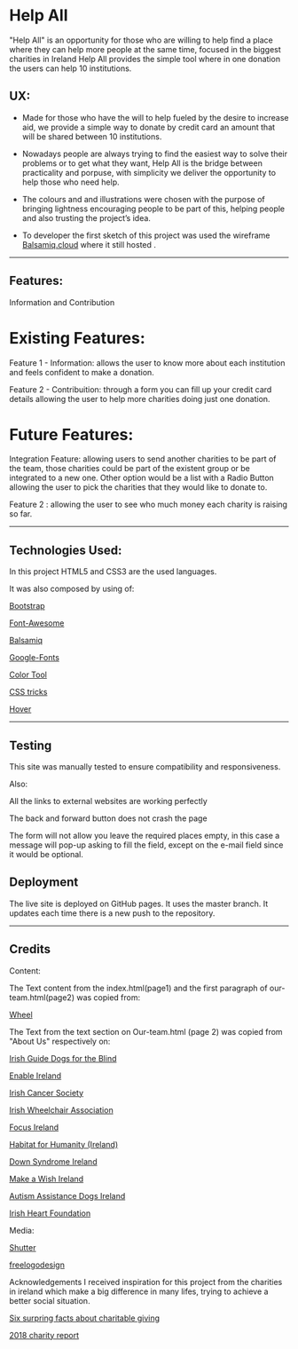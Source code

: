 # Help All
 
"Help All" is an opportunity for those who are willing  to help find a place where they can help more people at the same time, focused  in the biggest  charities  in Ireland Help All provides the simple tool where in one donation the users can help 10 institutions.


## UX:
- Made for those who have the will to help fueled by the desire to increase aid, we provide a simple way to donate by credit card an amount that will be shared between  10 institutions. 

- Nowadays  people are always trying  to find the easiest  way to solve their problems or to get what they want, Help All is the bridge between practicality and porpuse, with simplicity we deliver the opportunity to help those who need help.

- The colours and and illustrations  were chosen with the purpose of bringing lightness  encouraging people to be part of this, helping people and also trusting the project’s  idea.

- To developer the first sketch of this project was used the wireframe [Balsamiq.cloud](https://balsamiq.cloud/suhbz5n/pour9lw) where it still hosted .
---------------------------------------------------------------------------------------
## Features:  
Information and Contribution 

# Existing Features:  
Feature 1 - Information: allows the user to know more about each institution  and feels confident to make a donation.

Feature 2 - Contribuition: through a form you can fill up your credit card details allowing  the user to help more charities doing just one donation. 

# Future Features:  
 Integration Feature: allowing users to send another charities to be part of the team, those charities could be part of the existent group or be integrated to a new one. Other option would be a list with a Radio Button allowing the user to pick the charities that they would like to donate to.
 
 Feature 2 : allowing the user to see who much money each charity  is raising  so far. 

----------------------------------------------------------------------------------------
## Technologies Used:
 In this project HTML5 and CSS3 are the used languages.

 It was also composed by using of:

[Bootstrap](https://getbootstrap.com/) 

[Font-Awesome](https://fontawesome.com/) 

[Balsamiq](https://balsamiq.cloud/)

[Google-Fonts](https://fonts.google.com/)

[Color Tool](https://material.io/) 

[CSS tricks](https://css-tricks.com/)

[Hover](https://ianlunn.github.io/) 


----------------------------------------------------------------------------------------
## Testing
This site was manually tested to ensure compatibility and responsiveness.

Also:

All the links to external websites are working perfectly

The back and forward button  does not crash the page

The form will not allow  you leave the required  places empty, in this case a message will pop-up asking to fill the field, except on the e-mail field since it would be optional.

## Deployment
The live site is deployed on GitHub pages. It uses the master branch. It updates each time there is a new push to the repository.

---------------------------------------------------------------------------------
## Credits

Content: 

The Text content from the index.html(page1) and the first paragraph of our-team.html(page2) was copied from:

[Wheel](https://www.wheel.ie/policy-and-research/about-our-sector)



The Text from the text section on Our-team.html (page 2) was copied from "About Us" respectively on:

[Irish Guide Dogs for the Blind](https://guidedogs.ie/)

[Enable Ireland](https://www.enableireland.ie/)

[Irish Cancer Society](https://www.cancer.ie/)

[Irish Wheelchair Association](https://www.iwa.ie/)

[Focus Ireland](https://www.focusireland.ie/)

[Habitat for Humanity (Ireland)](https://www.habitatireland.ie/)

[Down Syndrome Ireland](https://downsyndrome.ie/)

[Make a Wish Ireland](https://www.makeawish.ie/)

[Autism Assistance Dogs Ireland](https://www.autismassistancedogsireland.ie/)

[Irish Heart Foundation](https://irishheart.ie/)

Media:

[Shutter](https://www.shutterstock.com/)

[freelogodesign](https://editor.freelogodesign.org/)

Acknowledgements
I received inspiration for this project from the charities in ireland which make a big difference in many lifes, trying to achieve a better social situation.

[Six surpring facts about charitable giving](https://www.fbfs.com/learning-center/6-surprising-facts-about-charitable-giving)

[2018 charity report](https://www.charitiesregulator.ie/media/1564/indecon-social-and-economic-impact-report-2018.pdf)